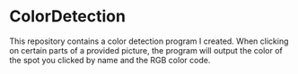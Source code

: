 # ColorDetection
This repository contains a color detection program I created. When clicking on certain parts of a provided picture, the program will output the color of the spot you clicked by name and the RGB color code.
